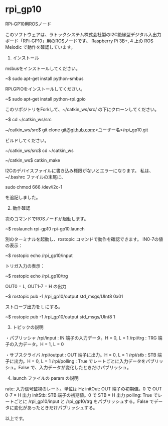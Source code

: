 # rpi_gp10

RPi-GP10用ROSノード

このソフトウェアは、ラトックシステム株式会社製のI2C絶縁型デジタル入出力ボード「RPi-GP10」用のROSノードです。
Raspberry Pi 3B+, 4 上の ROS Melodic で動作を確認しています。

1. インストール

msbusをインストールしてください。

~$ sudo apt-get install python-smbus

RPi.GPIOをインストールしてください。

~$ sudo apt-get install python-rpi.gpio

このリポジトリをForkして、~/catkin_ws/src/ の下にクローンしてください。

~$ cd ~/catkin_ws/src

~/catkin_ws/src$ git clone git@github.com:<ユーザー名>/rpi_gp10.git

ビルドしてください。

~/catkin_ws/src$ cd ~/catkin_ws

~/catkin_ws$ catkin_make

I2Cのデバイスファイルに書き込み権限がないとエラーになります。
私は、~/.bashrc ファイルの末尾に、

sudo chmod 666 /dev/i2c-1

を追記しました。

2. 動作確認

次のコマンドでROSノードが起動します。

~$ roslaunch rpi-gp10 rpi-gp10.launch

別のターミナルを起動し、rostopic コマンドで動作を確認できます。
IN0-7の値の表示：

~$ rostopic echo /rpi_gp10/input

トリガ入力の表示：

~$ rostopic echo /rpi_gp10/trg

OUT0 = L, OUT1-7 = H の出力

~$ rostopic pub -1 /rpi_gp10/output std_msgs/UInt8 0x01

ストローブ出力を L にする。

~$ rostopic pub -1 /rpi_gp10/output std_msgs/UInt8 1

3. トピックの説明

  ・パブリッシャ
  /rpi/input : IN 端子の入力データ。H = 0, L = 1
  /rpi/trg : TRG 端子の入力データ。H = 1, L = 0

  ・サブスクライバ
  /rpi/output : OUT 端子に出力。H = 0, L = 1
  /rpi/stb : STB 端子に出力。H = 0, L = 1
  /rpi/polling : True でレートごとに入力データをパブリッシュ。False で、入力データが変化したときだけパブリッシュ。

4. launch ファイルの param の説明

  rate: 入力信号監視のレート。単位は Hz
  initOut: OUT 端子の初期値。0 で OUT 0-7 = H 出力
  initStb: STB 端子の初期値。0 で STB = H 出力
  polling: True でレートごとに /rpi_gp10/input と /rpi_gp10/trg をパブリッシュする。False でデータに変化があったときだけパブリッシュする。

以上です。
